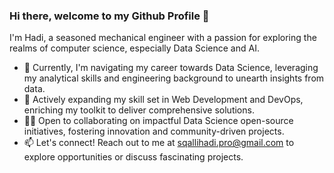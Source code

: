 ### Hi there, welcome to my Github Profile 👋

I'm Hadi, a seasoned mechanical engineer with a passion for exploring the realms of computer science, especially Data Science and AI.

- 🔭 Currently, I'm navigating my career towards Data Science, leveraging my analytical skills and engineering background to unearth insights from data.
- 🌱 Actively expanding my skill set in Web Development and DevOps, enriching my toolkit to deliver comprehensive solutions.
- 🤝🏼 Open to collaborating on impactful Data Science open-source initiatives, fostering innovation and community-driven projects.
- 📫 Let's connect! Reach out to me at sqallihadi.pro@gmail.com to explore opportunities or discuss fascinating projects.
